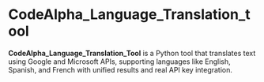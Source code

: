 # CodeAlpha_Language_Translation_tool
**CodeAlpha_Language_Translation_Tool** is a Python tool that translates text using Google and Microsoft APIs, supporting languages like English, Spanish, and French with unified results and real API key integration.
